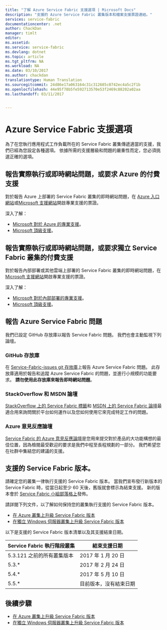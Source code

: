 ```yaml
---
title: "了解 Azure Service Fabric 支援選項 | Microsoft Docs"
description: "支援的 Azure Service Fabric 叢集版本和檔案支援票證連結。"
services: service-fabric
documentationcenter: .net
author: ChackDan
manager: timlt
editor: 
ms.assetid: 
ms.service: service-fabric
ms.devlang: dotnet
ms.topic: article
ms.tgt_pltfrm: NA
ms.workload: NA
ms.date: 03/10/2017
ms.author: chackdan
translationtype: Human Translation
ms.sourcegitcommit: 24d86e17a063164c31c312685c0742ec4a5c2f1b
ms.openlocfilehash: 44e95f78b5fe592713570e53f2469c88202a02aa
ms.lasthandoff: 03/11/2017


---
```

# <a name="azure-service-fabric-support-options"></a>Azure Service Fabric 支援選項

為了在您執行應用程式工作負載所在的 Service Fabric 叢集傳遞適當的支援，我們已經為您設定各種選項。 依據所需的支援層級和問題的嚴重性而定，您必須挑選正確的選項。 


<a id="getlivesitesupportonazure"></a>

## <a name="report-production-or-live-site-issues-or-request-paid-support-for-azure"></a>報告實際執行或即時網站問題，或要求 Azure 的付費支援

對於報告 Azure 上部署的 Service Fabric 叢集的即時網站問題，在 [Azure 入口網站](https://ms.portal.azure.com/#blade/Microsoft_Azure_Support/HelpAndSupportBlade/overview)或[Microsoft 支援網站](http://support.microsoft.com/oas/default.aspx?prid=16146)開啟專業支援的票證。

深入了解：
 
- [Microsoft 對於 Azure 的專業支援](https://azure.microsoft.com/en-us/support/plans/?b=16.44)。
- [Microsoft 頂級支援](https://support.microsoft.com/en-us/premier)。

<a id="getlivesitesupportonprem"></a>

## <a name="report-production-or-live-site-issues-or-request-paid-support-for-standalone-service-fabric-clusters"></a>報告實際執行或即時網站問題，或要求獨立 Service Fabric 叢集的付費支援

對於報告內部部署或其他雲端上部署的 Service Fabric 叢集的即時網站問題，在 [Microsoft 支援網站](http://support.microsoft.com/oas/default.aspx?prid=16146)開啟專業支援的票證。

深入了解：

- [Microsoft 對於內部部署的專業支援](https://support.microsoft.com/en-us/gp/offerprophone?wa=wsignin1.0)。
- [Microsoft 頂級支援](https://support.microsoft.com/en-us/premier)。


<a id="getsupportonissues"></a>
## <a name="report-azure-service-fabric-issues"></a>報告 Azure Service Fabric 問題 
我們已設定 GitHub 存放庫以報告 Service Fabric 問題。  我們也會主動監視下列論壇。

### <a name="github-repo"></a>GitHub 存放庫 
在 [Service-Fabric-issues git 存放庫](https://github.com/Azure/service-fabric-issues)上報告 Azure Service Fabric 問題。 此存放庫適用於報告和追蹤 Azure Service Fabric 的問題，並進行小規模的功能要求。 **請勿使用此存放庫來報告即時網站問題**。

### <a name="stackoverflow-and-msdn-forums"></a>StackOverflow 和 MSDN 論壇

[StackOverflow 上的 Service Fabric 標籤][stackoverflow]和 [MSDN 上的 Service Fabric 論壇][msdn-forum]最適合用來詢問關於平台如何運作以及您如何使用它來完成特定工作的問題。

### <a name="azure-feedback-forum"></a>Azure 意見反應論壇

[Service Fabric 的 Azure 意見反應論壇][uservoice-forum]是您用來提交對於產品的大功能構想的最佳位置，因為檢閱最受歡迎的要求是我們中程至長程規劃的一部分。 我們希望您在社群中集結您的建議的支援。


<a id="releasesuport"></a>
## <a name="supported-service-fabric-versions"></a>支援的 Service Fabric 版本。

請確定您的叢集一律執行支援的 Service Fabric 版本。 當我們宣布發行新版本的 Service Fabric 時，從當日起至少 60 天後，舊版就會標示為結束支援。 新的版本會於 [Service Fabric 小組部落格上](https://blogs.msdn.microsoft.com/azureservicefabric/)發佈。

請詳閱下列文件，以了解如何保持您的叢集執行支援的 Service Fabric 版本。

- [在 Azure 叢集上升級 Service Fabric 版本](service-fabric-cluster-upgrade.md)
- [在獨立 Windows 伺服器叢集上升級 Service Fabric 版本](service-fabric-cluster-upgrade-windows-server.md)
 
以下是支援的 Service Fabric 版本清單以及其支援結束日期。

| **Service Fabric 執行階段叢集** | **結束支援日期** |
| --- | --- |
| 5.3.121 之前的所有叢集版本 |2017 年 1 月 20 日 |
| 5.3.* |2017 年 2 月 24 日 |
| 5.4.* |2017 年 5 月 10 日     |
| 5.5.* |目前版本，沒有結束日期


## <a name="next-steps"></a>後續步驟

- [在 Azure 叢集上升級 Service Fabric 版本](service-fabric-cluster-upgrade.md)
- [在獨立 Windows 伺服器叢集上升級 Service Fabric 版本](service-fabric-cluster-upgrade-windows-server.md)

<!--references-->
[msdn-forum]: https://social.msdn.microsoft.com/Forums/en-US/home?forum=AzureServiceFabric
[stackoverflow]: http://stackoverflow.com/questions/tagged/azure-service-fabric
[uservoice-forum]: https://feedback.azure.com/forums/293901-service-fabric
[acom-docs]: http://aka.ms/servicefabricdocs
[sample-repos]: http://aka.ms/servicefabricsamples

